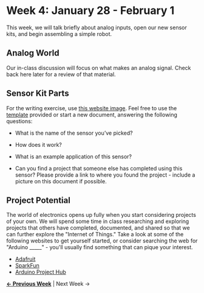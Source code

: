 # Week 4: January 28 - February 1

This week, we will talk briefly about analog inputs, open our new sensor kits, and begin assembling a simple robot.

## Analog World

Our in-class discussion will focus on what makes an analog signal. Check back here later for a review of that material.

## Sensor Kit Parts

For the writing exercise, use [this website image](https://www.elegoo.com/wp-content/uploads/2017/01/1-37%E5%A5%97%E4%BB%B62.0%E6%8B%BC%E5%9B%BE20161129.jpg). Feel free to use the [template](http://jlaurentpdx.github.io/beginning-maker-tech/docs/Week4_SensorIdentification.docx) provided or start a new document, answering the following questions:

  * What is the name of the sensor you’ve picked?

  * How does it work?

  * What is an example application of this sensor?

  * Can you find a project that someone else has completed using this sensor? Please provide a link to where you found the project - include a picture on this document if possible.

## Project Potential

The world of electronics opens up fully when you start considering projects of your own. We will spend some time in class researching and exploring projects that others have completed, documented, and shared so that we can further explore the "Internet of Things." Take a look at some of the following websites to get yourself started, or consider searching the web for "Arduino _____" - you'll usually find something that can pique your interest.

* [Adafruit](https://learn.adafruit.com/)
* [SparkFun](https://learn.sparkfun.com/)
* [Arduino Project Hub](https://create.arduino.cc/projecthub)

**[&larr; Previous Week](https://jlaurentpdx.github.io/beginning-maker-tech/week/3)** | Next Week &rarr;
